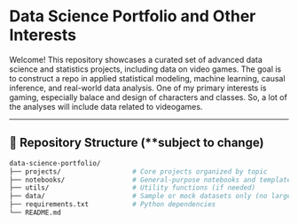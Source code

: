 # Data Science Portfolio and Other Interests

Welcome! This repository showcases a curated set of advanced data science and statistics projects, including data on video games.
The goal is to construct a repo in applied statistical modeling, machine learning, causal inference, and real-world data analysis.
One of my primary interests is gaming, especially balace and design of characters and classes. So, a lot of the analyses will include data related to videogames.

---

## 📂 Repository Structure (**subject to change)

```bash
data-science-portfolio/
├── projects/                  # Core projects organized by topic
├── notebooks/                 # General-purpose notebooks and templates
├── utils/                     # Utility functions (if needed)
├── data/                      # Sample or mock datasets only (no large files)
├── requirements.txt           # Python dependencies
└── README.md
